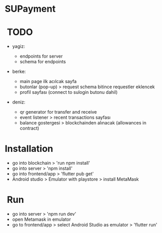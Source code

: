 # SUPayment

#  TODO

- yagiz: 
  - endpoints for server
  - schema for endpoints


- berke:
  - main page ilk acılcak sayfa
  - butonlar (pop-up) > request schema bitince requestler eklencek
  - profil sayfası (connect to sulogin butonu dahil)

- deniz:
  - qr generator for transfer and receive
  - event listener > recent transactions sayfası
  - balance gostergesi > blockchainden alınacak (allowances in contract)

# Installation

- go into blockchain > 'run npm install'
- go into server > 'npm install'
- go into frontend/app > 'flutter pub get'
- Android studio > Emulator with playstore > install MetaMask

#  Run

- go into server > 'npm run dev'
- open Metamask in emulator
- go to frontend/app > select Android Studio as emulator > 'flutter run'
